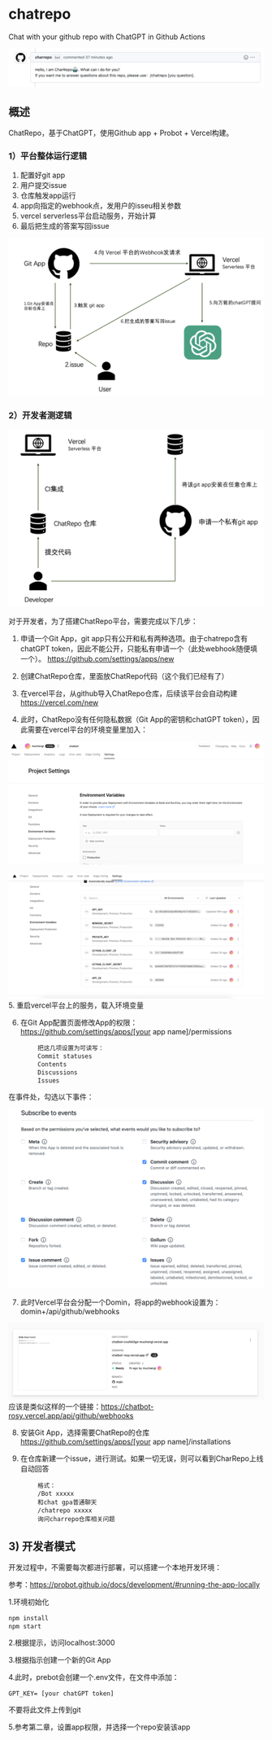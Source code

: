 # chatrepo
Chat with your github repo with ChatGPT in Github Actions

![截屏2023-03-08 10.58.25](https://raw.githubusercontent.com/muchengl/pic_storage/main/uPic/%E6%88%AA%E5%B1%8F2023-03-08%2010.58.25.png)

## 概述

ChatRepo，基于ChatGPT，使用Github app + Probot + Vercel构建。


### 1）平台整体运行逻辑

1. 配置好git app
2. 用户提交issue
3. 仓库触发app运行
4. app向指定的webhook点，发用户的isseu相关参数
5. vercel serverless平台启动服务，开始计算
6. 最后把生成的答案写回issue

<div align="center"> <img src="https://raw.githubusercontent.com/muchengl/pic_storage/main/uPic/%E6%88%AA%E5%B1%8F2023-03-07%2023.02.05.png" width = 800 /> </div>


### 2）开发者测逻辑

<div align="center"> <img src="https://raw.githubusercontent.com/muchengl/pic_storage/main/uPic/%E6%88%AA%E5%B1%8F2023-03-07%2023.02.14.png" width = 700 /> </div>


对于开发者，为了搭建ChatRepo平台，需要完成以下几步：

1. 申请一个Git App，git app只有公开和私有两种选项。由于chatrepo含有chatGPT token，因此不能公开，只能私有申请一个（此处webhook随便填一个）。
https://github.com/settings/apps/new

2. 创建ChatRepo仓库，里面放ChatRepo代码（这个我们已经有了）

3. 在vercel平台，从github导入ChatRepo仓库，后续该平台会自动构建
    https://vercel.com/new

4. 此时，ChatRepo没有任何隐私数据（Git App的密钥和chatGPT token），因此需要在vercel平台的环境变量里加入：

![截屏2023-03-07 20.24.53](https://raw.githubusercontent.com/muchengl/pic_storage/main/uPic/%E6%88%AA%E5%B1%8F2023-03-07%2020.24.53.png)

![截屏2023-03-07 20.25.13](https://raw.githubusercontent.com/muchengl/pic_storage/main/uPic/%E6%88%AA%E5%B1%8F2023-03-07%2020.25.13.png)
5. 重启vercel平台上的服务，载入环境变量

6. 在Git App配置页面修改App的权限：
https://github.com/settings/apps/[your app name]/permissions

```
        把这几项设置为可读写：
        Commit statuses
        Contents
        Discussions
        Issues
```

在事件处，勾选以下事件：

![截屏2023-03-07 20.28.55](https://raw.githubusercontent.com/muchengl/pic_storage/main/uPic/%E6%88%AA%E5%B1%8F2023-03-07%2020.28.55.png)

7. 此时Vercel平台会分配一个Domin，将app的webhook设置为：
        domin+/api/github/webhooks

![截屏2023-03-07 20.36.20](https://raw.githubusercontent.com/muchengl/pic_storage/main/uPic/%E6%88%AA%E5%B1%8F2023-03-07%2020.36.20.png)
应该是类似这样的一个链接：https://chatbot-rosy.vercel.app/api/github/webhooks

8. 安装Git App，选择需要ChatRepo的仓库
https://github.com/settings/apps/[your app name]/installations

9. 在仓库新建一个issue，进行测试。如果一切无误，则可以看到CharRepo上线自动回答
```
        格式：
        /Bot xxxxx
        和chat gpa普通聊天
        /chatrepo xxxxx
        询问charrepo仓库相关问题
```

## 3) 开发者模式

开发过程中，不需要每次都进行部署，可以搭建一个本地开发环境：

参考：https://probot.github.io/docs/development/#running-the-app-locally

1.环境初始化

```
npm install
npm start
```

2.根据提示，访问localhost:3000

3.根据指示创建一个新的Git App

4.此时，prebot会创建一个.env文件，在文件中添加：

```
GPT_KEY= [your chatGPT token]
```
不要将此文件上传到git

5.参考第二章，设置app权限，并选择一个repo安装该app





